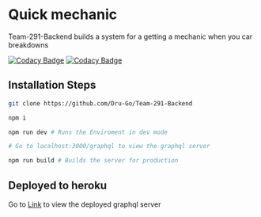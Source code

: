 # Quick mechanic

Team-291-Backend builds a system for a getting a mechanic when you car breakdowns

[![Codacy Badge](https://api.codacy.com/project/badge/Grade/9508fd24cb504127aa044732407fa08e)](https://app.codacy.com/manual/Dru-Go/Team-291-Backend?utm_source=github.com&utm_medium=referral&utm_content=Dru-Go/Team-291-Backend&utm_campaign=Badge_Grade_Dashboard)
[![Codacy Badge](https://api.codacy.com/project/badge/Grade/0f431f9d67854c3ea59f3010d7f7b383)](https://app.codacy.com/gh/BuildForSDGCohort2/Team-291-Backend?utm_source=github.com&utm_medium=referral&utm_content=BuildForSDGCohort2/Team-291-Backend&utm_campaign=Badge_Grade_Settings)

## Installation Steps

```sh
git clone https://github.com/Dru-Go/Team-291-Backend

npm i

npm run dev # Runs the Enviroment in dev mode

# Go to localhost:3000/graphql to view the graphql server

npm run build # Builds the server for production
```

## Deployed to heroku

Go to [Link](https://quick-mechanic.herokuapp.com/graphql) to view the deployed graphql server
